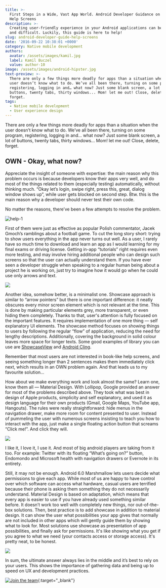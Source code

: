 ```yaml
---
title: >-
  First Steps in a Wide, Vast App World. Android Developer Guidance on Showing
  Help Screens
description: >-
  Creating user-friendly experience in your Android applications can be tricky
  and difficult. Luckily, this guide is here to help!
slug: android-developer-guide-help-screens
date: '2016-09-22 10:38:01 +0000'
category: Native mobile development
authors:
  avatar: /assets/images/kamil.jpg
  label: Kamil Buczel
  value: author-10
image: /assets/images/android-hipster.jpg
text-preview: >-
  There are only a few things more deadly for apps than a situation when the
  user doesn’t know what to do. We’ve all been there, turning on some program,
  registering, logging in and… what now? Just some blank screen, a lot of
  buttons, twenty tabs, thirty windows... Mom! let me out! Close, delete,
  forget.
tags:
  - Native mobile development
  - User experience design
---
```




There are only a few things more deadly for apps than a situation when the user doesn’t know what to do. We’ve all been there, turning on some program, registering, logging in and… what now? Just some blank screen, a lot of buttons, twenty tabs, thirty windows... Mom! let me out! Close, delete, forget.

## OWN - Okay, what now?

Appreciate the insight of someone with expertise: the main reason why this problem occurs is because developers know their apps very well, and do most of the things related to them (especially testing) automatically, without thinking much. “Okay let’s login, swipe right, press this, great, dialog window shows up”, while user gets blocked on second step. Btw. this is the main reason why a developer should never test their own code.

No matter the reasons, there’ve been a few attempts to resolve the problem.

![help-1](/assets/images/help-1.png "help-1")

First of them were just as effective as popular Polish commentator, Jacek Gmoch’s ramblings about a football game. To cut the long story short: trying to show users everything in the app never turns out well. As a user, I rarely have so much time to download and learn an app as I would learning for my final exams or driving license. Getting in-app “tutorials” right requires even more testing, and may involve hiring additional people who can design such screens so that the user can actually understand them. If you have ever seen a developer struggle when speaking to a regular human being about a project he is working on, just try to imagine how it would go when he could use only arrows and text.

<img class="android-image" src="/assets/images/help-3.png">

Another idea, somehow better, is a minimalist one. Showcase approach is similar to “arrow pointers” but there is one important difference: it neatly obscures every minor screen element which is not relevant at the time. This is done by making particular elements grey, more transparent, or even hiding them completely. Thanks to that, user's attention is fully focused on the important features. It requires implementation of one more thing — self explanatory UI elements. The showcase method focuses on showing things to users by following the regular “flow” of application, reducing the need for lengthy descriptions. Additionally, covering the background in solid colour leaves more space for longer texts.  Some good examples of library you can use are [ShowcaseView]("https://github.com/amlcurran/ShowcaseView") and [Android Cling]("https://github.com/MajeurAndroid/Android-Cling").

Remember that most users are not interested in book-like help screens, and seeing something longer than 2 sentences makes them immediately click next, which results in an OWN problem again. And that leads us to my favourite solution…



How about we make everything work and look almost the same? Learn one, know them all —  Material Design. With Lollipop, Google provided an answer for most of the problems described above. They took what was best in design of Apple products, simplicity and self explanatory, and used it as design language for their own products (Gmail, Google Maps, YouTube app, Hangouts). The rules were really straightforward: hide menus in the navigation drawer, make more room for content presented to user. Instead of pummeling the user with numerous screens insisting to teach you how to interact with the app, just make a single floating action button that screams “Click me!”. And click they will.

<img style="display: block; margin: 0 auto;" src="/assets/images/help-2.png">

<!-- Source: http://freebiesbug.com/ -->

I like it, I love it, I use it. And most of big android players are taking from it too. For example: Twitter with its floating “What’s going on?” button, Endomondo and Microsoft health with navigation drawers or Evernote in its entirety.

Still, it may not be enough. Android 6.0 Marshmallow lets users decide what permissions to give each app. While most of us are happy to have control over which software can access what hardware, casual users are terrified because their phone is asking them something they do not necessarily understand. Material Design is based on adaptation, which means that every app is easier to use if you have already used something similar before. It doesn’t work too well with completely new things, nor out-of-the-box solutions. Then, best practice is to add showcase in addition to material design. It can show the user what possibilities your app gives that normally are not included in other apps which will gently guide them by showing what to look for. Most solutions use showcase as presentation of app possibilities, and finally ask for permissions. It's like showing what you get if you agree to what we need (your contacts access or storage access). It's pretty neat, to be honest.

<img class="android-image" src="/assets/images/help-4.png">

In sum, the ultimate answer always lies in the middle and it’s best to rely on your users. This shows the importance of gathering data and being up to speed on UX and development practices.

[![Join the team](/assets/images/job-offers_naturaily.png)](https://naturaily.com/careers){:target="_blank"}
